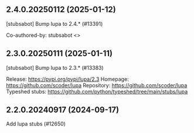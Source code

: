 ## 2.4.0.20250112 (2025-01-12)

[stubsabot] Bump lupa to 2.4.* (#13391)

Co-authored-by: stubsabot <>

## 2.3.0.20250111 (2025-01-11)

[stubsabot] Bump lupa to 2.3.* (#13383)

Release: https://pypi.org/pypi/lupa/2.3
Homepage: https://github.com/scoder/lupa
Repository: https://github.com/scoder/lupa
Typeshed stubs: https://github.com/python/typeshed/tree/main/stubs/lupa

## 2.2.0.20240917 (2024-09-17)

Add lupa stubs (#12650)

